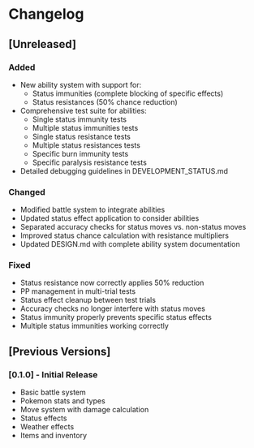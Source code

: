 # Changelog

## [Unreleased]

### Added
- New ability system with support for:
  - Status immunities (complete blocking of specific effects)
  - Status resistances (50% chance reduction)
- Comprehensive test suite for abilities:
  - Single status immunity tests
  - Multiple status immunities tests
  - Single status resistance tests
  - Multiple status resistances tests
  - Specific burn immunity tests
  - Specific paralysis resistance tests
- Detailed debugging guidelines in DEVELOPMENT_STATUS.md

### Changed
- Modified battle system to integrate abilities
- Updated status effect application to consider abilities
- Separated accuracy checks for status moves vs. non-status moves
- Improved status chance calculation with resistance multipliers
- Updated DESIGN.md with complete ability system documentation

### Fixed
- Status resistance now correctly applies 50% reduction
- PP management in multi-trial tests
- Status effect cleanup between test trials
- Accuracy checks no longer interfere with status moves
- Status immunity properly prevents specific status effects
- Multiple status immunities working correctly

## [Previous Versions]

### [0.1.0] - Initial Release
- Basic battle system
- Pokemon stats and types
- Move system with damage calculation
- Status effects
- Weather effects
- Items and inventory
